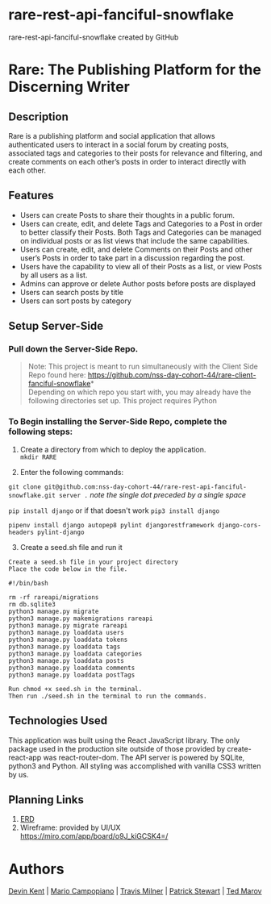 # rare-rest-api-fanciful-snowflake
rare-rest-api-fanciful-snowflake created by GitHub

# Rare: The Publishing Platform for the Discerning Writer

## **Description**
Rare is a publishing platform and social application that allows authenticated users to interact in a social forum by creating posts, associated tags and categories to their posts for relevance and filtering, and create comments on each other’s posts in order to interact directly with each other.
 
 
## **Features**
* Users can create Posts to share their thoughts in a public forum.
* Users can create, edit, and delete Tags and Categories to a Post in order to better classify their Posts. Both Tags and Categories can be managed on individual posts or as list views that include the same capabilities.
* Users can create, edit, and delete Comments on their Posts and other user’s Posts in order to take part in a discussion regarding the post.
* Users have the capability to view all of their Posts as a list, or view Posts by all users as a list.
* Admins can approve or delete Author posts before posts are displayed
* Users can search posts by title 
* Users can sort posts by category

## **Setup Server-Side**
 
### Pull down the Server-Side Repo.
 
>Note: This project is meant to run simultaneously with the Client Side Repo found here: https://github.com/nss-day-cohort-44/rare-client-fanciful-snowflake*  
>Depending on which repo you start with, you may already have the following directories set up. 
>This project requires Python
 
### To Begin installing the Server-Side Repo, complete the following steps: 
 
1. Create a directory from which to deploy the application. 	
```mkdir RARE```
 
2.   Enter the following commands: 

```git clone git@github.com:nss-day-cohort-44/rare-rest-api-fanciful-snowflake.git server .```        _note the single dot preceded by a single space_

```pip install django```
or if that doesn't work
```pip3 install django```
 
```pipenv install django autopep8 pylint djangorestframework django-cors-headers pylint-django``` 
 
3. Create a seed.sh file and run it

```
Create a seed.sh file in your project directory
Place the code below in the file.

#!/bin/bash

rm -rf rareapi/migrations
rm db.sqlite3
python3 manage.py migrate
python3 manage.py makemigrations rareapi
python3 manage.py migrate rareapi
python3 manage.py loaddata users
python3 manage.py loaddata tokens
python3 manage.py loaddata tags
python3 manage.py loaddata categories
python3 manage.py loaddata posts
python3 manage.py loaddata comments
python3 manage.py loaddata postTags
 
Run chmod +x seed.sh in the terminal.
Then run ./seed.sh in the terminal to run the commands.
```
 
## **Technologies Used**
This application was built using the React JavaScript library. The only package used in the production site outside of those provided by create-react-app was react-router-dom.
The API server is powered by SQLite, python3 and Python.
All styling was accomplished with vanilla CSS3 written by us.

## Planning Links
1. [ERD](https://dbdiagram.io/d/60119b2780d742080a381992)
1. Wireframe: provided by UI/UX https://miro.com/app/board/o9J_kiGCSK4=/

# Authors
[Devin Kent](https://github.com/dalamcd) |
[Mario Campopiano](https://github.com/mcampopiano) |
[Travis Milner](https://github.com/TravisMilner) |
[Patrick Stewart](https://github.com/NotThatPatrickStewart) |
[Ted Marov](https://github.com/tedmarov)

